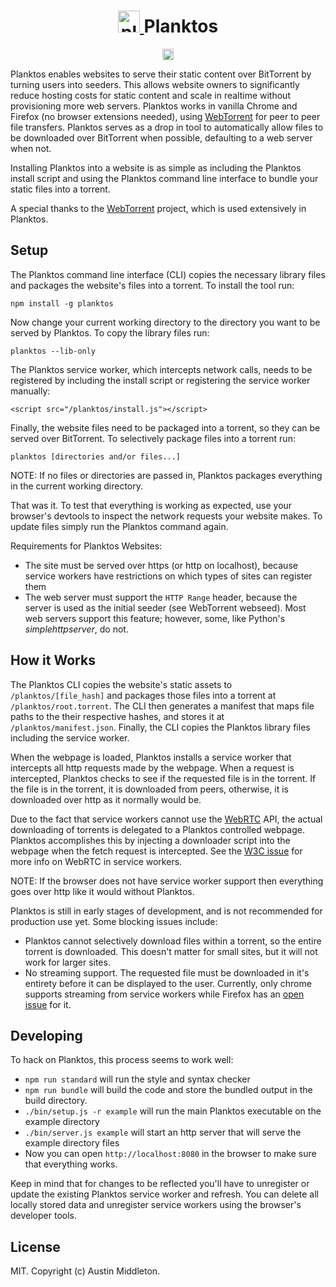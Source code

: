 <h1 align="center">
  <a href="https://xuset.github.io/planktos/">
    <img src="https://xuset.github.io/planktos/planktos-logo.png" width="35" alt="planktos">
  </a>
  Planktos
</h1>
<p align="center">
   <a href="https://www.npmjs.com/package/planktos">
     <img src="https://badge.fury.io/js/planktos.svg" alt="npm version" height="18">
   </a>
</p>

Planktos enables websites to serve their static content over BitTorrent by turning users into seeders. This allows website owners to significantly reduce hosting costs for static content and scale in realtime without provisioning more web servers. Planktos works in vanilla Chrome and Firefox (no browser extensions needed), using [WebTorrent](https://webtorrent.io) for peer to peer file transfers. Planktos serves as a drop in tool to automatically allow files to be downloaded over BitTorrent when possible, defaulting to a web server when not.

Installing Planktos into a website is as simple as including the Planktos install script and using the Planktos command line interface to bundle your static files into a torrent.

A special thanks to the [WebTorrent](https://webtorrent.io) project, which is used extensively in Planktos.

## Setup

The Planktos command line interface (CLI) copies the necessary library files and packages the website's files into a torrent. To install the tool run:

`npm install -g planktos`

Now change your current working directory to the directory you want to be served by Planktos. To copy the library files run:

`planktos --lib-only`

The Planktos service worker, which intercepts network calls, needs to be registered by including the install script or registering the service worker manually:

`<script src="/planktos/install.js"></script>`

Finally, the website files need to be packaged into a torrent, so they can be served over BitTorrent. To selectively package files into a torrent run:

`planktos [directories and/or files...]`

NOTE: If no files or directories are passed in, Planktos packages everything in the current working directory.

That was it. To test that everything is working as expected, use your browser's devtools to inspect the network requests your website makes. To update files simply run the Planktos command again.

Requirements for Planktos Websites:
 * The site must be served over https (or http on localhost), because service workers have restrictions on which types of sites can register them
 * The web server must support the `HTTP Range` header, because the server is used as the initial seeder (see WebTorrent webseed). Most web servers support this feature; however, some, like Python's _simplehttpserver_, do not.

## How it Works

The Planktos CLI copies the website's static assets to `/planktos/[file_hash]` and packages those files into a torrent at `/planktos/root.torrent`. The CLI then generates a manifest that maps file paths to the their respective hashes, and stores it at `/planktos/manifest.json`. Finally, the CLI copies the Planktos library files including the service worker.

When the webpage is loaded, Planktos installs a service worker that intercepts all http requests made by the webpage. When a request is intercepted, Planktos checks to see if the requested file is in the torrent. If the file is in the torrent, it is downloaded from peers, otherwise, it is downloaded over http as it normally would be.

Due to the fact that service workers cannot use the [WebRTC](https://developer.mozilla.org/en-US/docs/Web/API/WebRTC_API) API, the actual downloading of torrents is delegated to a Planktos controlled webpage. Planktos accomplishes this by injecting a downloader script into the webpage when the fetch request is intercepted. See the [W3C issue](https://github.com/w3c/webrtc-pc/issues/230) for more info on WebRTC in service workers.

NOTE: If the browser does not have service worker support then everything goes over http like it would without
Planktos.

Planktos is still in early stages of development, and is not recommended for production use yet. Some blocking issues include:
 * Planktos cannot selectively download files within a torrent, so the entire torrent is downloaded. This doesn't matter for small sites, but it will not work for larger sites.
 * No streaming support. The requested file must be downloaded in it's entirety before it can be displayed to the user. Currently, only chrome supports streaming from service workers while Firefox has an [open issue](https://bugzilla.mozilla.org/show_bug.cgi?id=1128959) for it.

## Developing

To hack on Planktos, this process seems to work well:

* `npm run standard` will run the style and syntax checker
* `npm run bundle` will build the code and store the bundled output in the build directory.
* `./bin/setup.js -r example` will run the main Planktos executable on the example directory
* `./bin/server.js example` will start an http server that will serve the example directory files
* Now you can open `http://localhost:8080` in the browser to make sure that everything works.

Keep in mind that for changes to be reflected you'll have to unregister or update the existing Planktos service worker and refresh. You can delete all locally stored data and unregister service workers using the browser's developer tools.

## License

MIT. Copyright (c) Austin Middleton.
